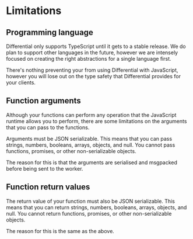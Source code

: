 # Limitations

## Programming language

Differential only supports TypeScript until it gets to a stable release. We do plan to support other languages in the future, however we are intensely focused on creating the right abstractions for a single language first.

There's nothing preventing your from using Differential with JavaScript, however you will lose out on the type safety that Differential provides for your clients.

## Function arguments

Although your functions can perform any operation that the JavaScript runtime allows you to perform, there are some limitations on the arguments that you can pass to the functions.

Arguments must be JSON serializable. This means that you can pass strings, numbers, booleans, arrays, objects, and null. You cannot pass functions, promises, or other non-serializable objects.

The reason for this is that the arguments are serialised and msgpacked before being sent to the worker.

## Function return values

The return value of your function must also be JSON serializable. This means that you can return strings, numbers, booleans, arrays, objects, and null. You cannot return functions, promises, or other non-serializable objects.

The reason for this is the same as the above.